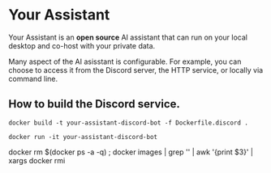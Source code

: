 # Your Assistant 
Your Assistant is an **open source** AI assistant that can run on your local desktop and co-host with your private data.

Many aspect of the AI asisstant is configurable. For example, you can choose
to access it from the Discord server, the HTTP service, or locally via command line.

## How to build the Discord service.

`docker build -t your-assistant-discord-bot -f Dockerfile.discord .`

`docker run -it your-assistant-discord-bot`

docker rm $(docker ps -a -q) ; docker images | grep '<none>' | awk '{print $3}' | xargs docker rmi